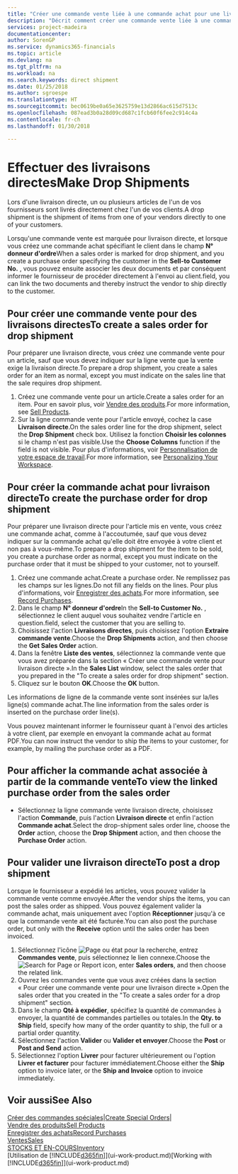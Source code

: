```yaml
---
title: "Créer une commande vente liée à une commande achat pour une livraison directe | Microsoft Docs"
description: "Décrit comment créer une commande vente liée à une commande achat pour permettre la livraison directe du fournisseur au client."
services: project-madeira
documentationcenter: 
author: SorenGP
ms.service: dynamics365-financials
ms.topic: article
ms.devlang: na
ms.tgt_pltfrm: na
ms.workload: na
ms.search.keywords: direct shipment
ms.date: 01/25/2018
ms.author: sgroespe
ms.translationtype: HT
ms.sourcegitcommit: bec0619be0a65e3625759e13d2866ac615d7513c
ms.openlocfilehash: 087ead3b0a28d09cd687c1fcb60f6fee2c914c4a
ms.contentlocale: fr-ch
ms.lasthandoff: 01/30/2018

---
```

# <a name="make-drop-shipments"></a><span data-ttu-id="e6111-103">Effectuer des livraisons directes</span><span class="sxs-lookup"><span data-stu-id="e6111-103">Make Drop Shipments</span></span>
<span data-ttu-id="e6111-104">Lors d'une livraison directe, un ou plusieurs articles de l'un de vos fournisseurs sont livrés directement chez l'un de vos clients.</span><span class="sxs-lookup"><span data-stu-id="e6111-104">A drop shipment is the shipment of items from one of your vendors directly to one of your customers.</span></span>

<span data-ttu-id="e6111-105">Lorsqu'une commande vente est marquée pour livraison directe, et lorsque vous créez une commande achat spécifiant le client dans le champ **N° donneur d'ordre**</span><span class="sxs-lookup"><span data-stu-id="e6111-105">When a sales order is marked for drop shipment, and you create a purchase order specifying the customer in the **Sell-to Customer No.**</span></span> <span data-ttu-id="e6111-106">, vous pouvez ensuite associer les deux documents et par conséquent informer le fournisseur de procéder directement à l'envoi au client.</span><span class="sxs-lookup"><span data-stu-id="e6111-106">field, you can link the two documents and thereby instruct the vendor to ship directly to the customer.</span></span>

## <a name="to-create-a-sales-order-for-drop-shipment"></a><span data-ttu-id="e6111-107">Pour créer une commande vente pour des livraisons directes</span><span class="sxs-lookup"><span data-stu-id="e6111-107">To create a sales order for drop shipment</span></span>
<span data-ttu-id="e6111-108">Pour préparer une livraison directe, vous créez une commande vente pour un article, sauf que vous devez indiquer sur la ligne vente que la vente exige la livraison directe.</span><span class="sxs-lookup"><span data-stu-id="e6111-108">To prepare a drop shipment, you create a sales order for an item as normal, except you must indicate on the sales line that the sale requires drop shipment.</span></span>

1. <span data-ttu-id="e6111-109">Créez une commande vente pour un article.</span><span class="sxs-lookup"><span data-stu-id="e6111-109">Create a sales order for an item.</span></span> <span data-ttu-id="e6111-110">Pour en savoir plus, voir [Vendre des produits](sales-how-sell-products.md).</span><span class="sxs-lookup"><span data-stu-id="e6111-110">For more information, see [Sell Products](sales-how-sell-products.md).</span></span>
2. <span data-ttu-id="e6111-111">Sur la ligne commande vente pour l'article envoyé, cochez la case **Livraison directe**.</span><span class="sxs-lookup"><span data-stu-id="e6111-111">On the sales order line for the drop shipment, select the **Drop Shipment** check box.</span></span> <span data-ttu-id="e6111-112">Utilisez la fonction **Choisir les colonnes** si le champ n'est pas visible.</span><span class="sxs-lookup"><span data-stu-id="e6111-112">Use the **Choose Columns** function if the field is not visible.</span></span> <span data-ttu-id="e6111-113">Pour plus d'informations, voir [Personnalisation de votre espace de travail](ui-personalization-user.md).</span><span class="sxs-lookup"><span data-stu-id="e6111-113">For more information, see [Personalizing Your Workspace](ui-personalization-user.md).</span></span>

## <a name="to-create-the-purchase-order-for-drop-shipment"></a><span data-ttu-id="e6111-114">Pour créer la commande achat pour livraison directe</span><span class="sxs-lookup"><span data-stu-id="e6111-114">To create the purchase order for drop shipment</span></span>
<span data-ttu-id="e6111-115">Pour préparer une livraison directe pour l'article mis en vente, vous créez une commande achat, comme à l'accoutumée, sauf que vous devez indiquer sur la commande achat qu'elle doit être envoyée à votre client et non pas à vous-même.</span><span class="sxs-lookup"><span data-stu-id="e6111-115">To prepare a drop shipment for the item to be sold, you create a purchase order as normal, except you must indicate on the purchase order that it must be shipped to your customer, not to yourself.</span></span>

1. <span data-ttu-id="e6111-116">Créez une commande achat.</span><span class="sxs-lookup"><span data-stu-id="e6111-116">Create a purchase order.</span></span> <span data-ttu-id="e6111-117">Ne remplissez pas les champs sur les lignes.</span><span class="sxs-lookup"><span data-stu-id="e6111-117">Do not fill any fields on the lines.</span></span> <span data-ttu-id="e6111-118">Pour plus d'informations, voir [Enregistrer des achats](purchasing-how-record-purchases.md).</span><span class="sxs-lookup"><span data-stu-id="e6111-118">For more information, see [Record Purchases](purchasing-how-record-purchases.md).</span></span>
2. <span data-ttu-id="e6111-119">Dans le champ **N° donneur d'ordre**</span><span class="sxs-lookup"><span data-stu-id="e6111-119">In the **Sell-to Customer No.**</span></span> <span data-ttu-id="e6111-120">, sélectionnez le client auquel vous souhaitez vendre l'article en question.</span><span class="sxs-lookup"><span data-stu-id="e6111-120">field, select the customer that you are selling to.</span></span>
3. <span data-ttu-id="e6111-121">Choisissez l'action **Livraisons directes**, puis choisissez l'option **Extraire commande vente**.</span><span class="sxs-lookup"><span data-stu-id="e6111-121">Choose the **Drop Shipments** action, and then choose the **Get Sales Order** action.</span></span>
4. <span data-ttu-id="e6111-122">Dans la fenêtre **Liste des ventes**, sélectionnez la commande vente que vous avez préparée dans la section « Créer une commande vente pour livraison directe ».</span><span class="sxs-lookup"><span data-stu-id="e6111-122">In the **Sales List** window, select the sales order that you prepared in the "To create a sales order for drop shipment" section.</span></span>
5. <span data-ttu-id="e6111-123">Cliquez sur le bouton **OK**.</span><span class="sxs-lookup"><span data-stu-id="e6111-123">Choose the **OK** button.</span></span>

<span data-ttu-id="e6111-124">Les informations de ligne de la commande vente sont insérées sur la/les ligne(s) commande achat.</span><span class="sxs-lookup"><span data-stu-id="e6111-124">The line information from the sales order is inserted on the purchase order line(s).</span></span>

<span data-ttu-id="e6111-125">Vous pouvez maintenant informer le fournisseur quant à l'envoi des articles à votre client, par exemple en envoyant la commande achat au format PDF.</span><span class="sxs-lookup"><span data-stu-id="e6111-125">You can now instruct the vendor to ship the items to your customer, for example, by mailing the purchase order as a PDF.</span></span>     

## <a name="to-view-the-linked-purchase-order-from-the-sales-order"></a><span data-ttu-id="e6111-126">Pour afficher la commande achat associée à partir de la commande vente</span><span class="sxs-lookup"><span data-stu-id="e6111-126">To view the linked purchase order from the sales order</span></span>
* <span data-ttu-id="e6111-127">Sélectionnez la ligne commande vente livraison directe, choisissez l'action **Commande**, puis l'action **Livraison directe** et enfin l'action **Commande achat**.</span><span class="sxs-lookup"><span data-stu-id="e6111-127">Select the drop-shipment sales order line, choose the **Order** action, choose the **Drop Shipment** action, and then choose the **Purchase Order** action.</span></span>

## <a name="to-post-a-drop-shipment"></a><span data-ttu-id="e6111-128">Pour valider une livraison directe</span><span class="sxs-lookup"><span data-stu-id="e6111-128">To post a drop shipment</span></span>
<span data-ttu-id="e6111-129">Lorsque le fournisseur a expédié les articles, vous pouvez valider la commande vente comme envoyée.</span><span class="sxs-lookup"><span data-stu-id="e6111-129">After the vendor ships the items, you can post the sales order as shipped.</span></span> <span data-ttu-id="e6111-130">Vous pouvez également valider la commande achat, mais uniquement avec l'option **Réceptionner** jusqu'à ce que la commande vente ait été facturée.</span><span class="sxs-lookup"><span data-stu-id="e6111-130">You can also post the purchase order, but only with the **Receive** option until the sales order has been invoiced.</span></span>

1. <span data-ttu-id="e6111-131">Sélectionnez l'icône ![Page ou état pour la recherche](media/ui-search/search_small.png "Page ou état pour la recherche"), entrez **Commandes vente**, puis sélectionnez le lien connexe.</span><span class="sxs-lookup"><span data-stu-id="e6111-131">Choose the ![Search for Page or Report](media/ui-search/search_small.png "Search for Page or Report icon") icon, enter **Sales orders**, and then choose the related link.</span></span>
2. <span data-ttu-id="e6111-132">Ouvrez les commandes vente que vous avez créées dans la section « Pour créer une commande vente pour une livraison directe ».</span><span class="sxs-lookup"><span data-stu-id="e6111-132">Open the sales order that you created in the "To create a sales order for a drop shipment" section.</span></span>
3. <span data-ttu-id="e6111-133">Dans le champ **Qté à expédier**, spécifiez la quantité de commandes à envoyer, la quantité de commandes partielles ou totales.</span><span class="sxs-lookup"><span data-stu-id="e6111-133">In the **Qty. to Ship** field, specify how many of the order quantity to ship, the full or a partial order quantity.</span></span>
4. <span data-ttu-id="e6111-134">Sélectionnez l'action **Valider** ou **Valider et envoyer**.</span><span class="sxs-lookup"><span data-stu-id="e6111-134">Choose the **Post** or **Post and Send** action.</span></span>
5. <span data-ttu-id="e6111-135">Sélectionnez l'option **Livrer** pour facturer ultérieurement ou l'option **Livrer et facturer** pour facturer immédiatement.</span><span class="sxs-lookup"><span data-stu-id="e6111-135">Choose either the **Ship** option to invoice later, or the **Ship and Invoice** option to invoice immediately.</span></span>

## <a name="see-also"></a><span data-ttu-id="e6111-136">Voir aussi</span><span class="sxs-lookup"><span data-stu-id="e6111-136">See Also</span></span>
<span data-ttu-id="e6111-137">[Créer des commandes spéciales](sales-how-to-create-special-orders.md)|</span><span class="sxs-lookup"><span data-stu-id="e6111-137">[Create Special Orders](sales-how-to-create-special-orders.md)|</span></span>  
[<span data-ttu-id="e6111-138">Vendre des produits</span><span class="sxs-lookup"><span data-stu-id="e6111-138">Sell Products</span></span>](sales-how-sell-products.md)  
[<span data-ttu-id="e6111-139">Enregistrer des achats</span><span class="sxs-lookup"><span data-stu-id="e6111-139">Record Purchases</span></span>](purchasing-how-record-purchases.md)  
[<span data-ttu-id="e6111-140">Ventes</span><span class="sxs-lookup"><span data-stu-id="e6111-140">Sales</span></span>](sales-manage-sales.md)  
[<span data-ttu-id="e6111-141">STOCKS ET EN-COURS</span><span class="sxs-lookup"><span data-stu-id="e6111-141">Inventory</span></span>](inventory-manage-inventory.md)  
<span data-ttu-id="e6111-142">[Utilisation de [!INCLUDE[d365fin](includes/d365fin_md.md)]](ui-work-product.md)</span><span class="sxs-lookup"><span data-stu-id="e6111-142">[Working with [!INCLUDE[d365fin](includes/d365fin_md.md)]](ui-work-product.md)</span></span>

